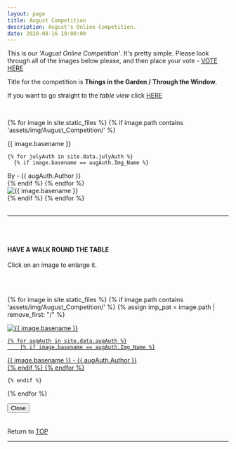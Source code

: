 ```yaml
---
layout: page
title: August Competition
description: August's Online Competition.
date: 2020-08-16 19:00:00
---
```



This is our _'August Online Competition'_. It's pretty simple. Please look through all of the images below please, and then place your vote - <a target="_blank" href="https://surveyhero.com/c/a3195c40">VOTE HERE</a> 


<p>Title for the competition is <strong>Things in the Garden / Through the Window</strong>. </p> 

If you want to go straight to the *table view* click <a href="#tableView">HERE</a>

<!-- <br>
## !! VOTING IS NOW CLOSED !!
<br> -->

<br>

<!-- This loops through all the images in specified folder -->
{% for image in site.static_files %}
    {% if image.path contains 'assets/img/August_Competition/' %}
<div class="Number">{{ image.basename }}</div>

<!-- This runs and checks if there is a matching author in the file -->
    {% for julyAuth in site.data.julyAuth %}
      {% if image.basename == augAuth.Img_Name %}
<div class="subName">By - {{ augAuth.Author }}</div>
      {% endif %}
    {% endfor %}


<div>
    <img class="col three Comp_Img" src="{{ site.baseurl }}{{ image.path }}" alt="{{ image.basename }}">
</div>
    {% endif %}
{% endfor %}



<br>
<br>

<hr id="tableView">

<br>
<br>

<div class="col three caption">
    <h4>HAVE A WALK ROUND THE TABLE </h4>
    <p>Click on an image to enlarge it.</p>    
</div>

<br>
<br>


<!-- MASONARY GRID -->
<div class="full-width">
	<div class="grid">

{% for image in site.static_files %}
    {% if image.path contains 'assets/img/August_Competition/' %}
        {% assign imp_pat = image.path | remove_first: "/" %}
<div class="grid__item" data-size="1280x1280">  
    <a href="{{ site.baseurl }}{{ image.path }}" class="img-wrap" alt="{{ image.basename }}">
        <img src="{{ site.baseurl }}{{ image.path }}" alt="{{ image.basename }}" />

    {% for augAuth in site.data.augAuth %}
        {% if image.basename == augAuth.Img_Name %}
<div class="description description--grid">{{ image.basename }} - {{ augAuth.Author }}</div>
        {% endif %}
    {% endfor %}

</a>
</div>

    {% endif %}
{% endfor %}
	</div>

<!-- /grid -->
<div class="preview">
	<button class="action action--close"><i class="fa fa-times"></i><span class="text-hidden">Close</span></button>
	<div class="description description--preview"></div>
</div>
</div>
<!-- MASONARY GRID END -->

<br>
<br>

<div class="col three caption">
    Return to <a href="#top">TOP</a>
</div>

<hr>





